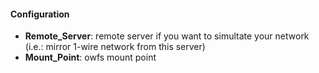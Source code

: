 #### Configuration

- **Remote_Server**: remote server if you want to simultate your network (i.e.: mirror 1-wire network from this server)
- **Mount_Point**: owfs mount point

